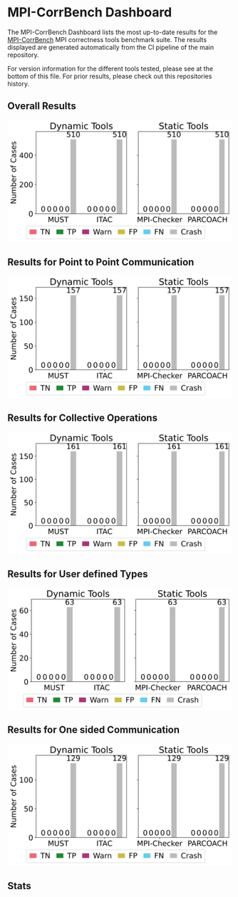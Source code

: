 # MPI-CorrBench Dashboard

The MPI-CorrBench Dashboard lists the most up-to-date results for the [MPI-CorrBench](https://github.com/tudasc/mpi-corrbench) MPI correctness tools benchmark suite.
The results displayed are generated automatically from the CI pipeline of the main repository.

For version information for the different tools tested, please see at the bottom of this file.
For prior results, please check out this repositories history.

## Overall Results
![Image Missing](images/basic_eval.svg "Overall Evaluation of the correctness Tools")

## Results for Point to Point Communication
![Image Missing](images/pt2pt_eval.svg "Evaluation for point-to-point communication")

## Results for Collective Operations
![Image Missing](images/coll_eval.svg "Evaluation for collective operations")

## Results for User defined Types
![Image Missing](images/usertypes_eval.svg "Evaluation for user defined types")

## Results for One sided Communication
![Image Missing](images/rma_eval.svg "Evaluation for one sided communication")

## Stats
